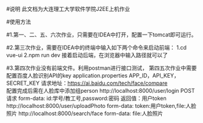 
#说明
此文档为大连理工大学软件学院J2EE上机作业

#使用方法

#1.第一、二、五、六次作业，只需要在IDEA中打开，配置一下tomcat即可运行。

#2.第三次作业，需要在IDEA中的终端中输入如下两个命令来启动前端：
  1.cd vue-ui
  2.npm run dev
接着启动后端，在浏览器中输入路径就可以了

#3.第四次作业没有前端文件。利用postman进行接口测试，
  第四五次作业中需要配置百度人脸识别API的key application.properties APP_ID，API_KEY，SECRET_KEY 请求地址：https://ai.baidu.com/tech/face/compare  
  配置完成后需在人脸库中添加组person
  http://localhost:8000/user/login POST请求 form-data: id:学号/教工号,password:密码 返回值：用户token
  http://localhost:8000/user/uploadPhoto form-data: token:用户token,file:人脸照片
  http://localhost:8000/search/face form-data: file:人脸照片
